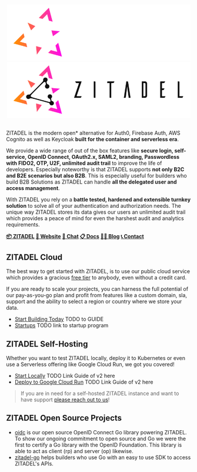 <p align="center">
  <a href="https://zitadel.ch#gh-dark-mode-only"><img src="../img/zitadel-dark.png" alt="Zitadel Header" width="500" height=auto /></a>
  <a href="https://zitadel.ch#gh-light-mode-only"><img src="../img/zitadel-light.png" alt="Zitadel Header" width="500" height=auto /></a>
</p>

##

ZITADEL is the modern open* alternative for Auth0, Firebase Auth, AWS Cognito as well as Keycloak **built for the container and serverless era**. 

We provide a wide range of out of the box features like **secure login, self-service, OpenID Connect, OAuth2.x, SAML2, branding, Passwordless with FIDO2, OTP, U2F, unlimited audit trail** to improve the life of developers. Especially noteworthy is that ZITADEL supports **not only B2C and B2E scenarios but also B2B**. This is especially useful for builders who build B2B Solutions as ZITADEL can handle **all the delegated user and access management**.

With ZITADEL you rely on a **battle tested, hardened and extensible turnkey solution** to solve all of your authentication and authorization needs. The unique way ZITADEL stores its data gives our users an unlimited audit trail which provides a peace of mind for even the harshest audit and analytics requirements.

**[📦 ZITADEL](https://github.com/zitadel/zitadel) [🏡 Website](https://zitadel.ch) [💬 Chat](https://zitadel.ch/chat) [📋 Docs](https://docs.zitadel.ch/) [🧑‍💻 Blog](https://zitadel.ch/blog) [📞 Contact](https://zitadel.ch/contact/)**

## ZITADEL Cloud

The best way to get started with ZITADEL, is to use our public cloud service which provides a gracious [free tier](https://zitadel.ch/pricing/v2) to anybody, even without a credit card.

If you are ready to scale your projects, you can harness the full potential of our pay-as-you-go plan and profit from features like a custom domain, sla, support and the ability to select a region or country where we store your data.

- [Start Building Today](TBD) TODO to GUIDE
- [Startups](TBD) TODO link to startup program

## ZITADEL Self-Hosting

Whether you want to test ZITADEL locally, deploy it to Kubernetes or even use a Serverless offering like Google Cloud Run, we got you covered!
 
- [Start Locally](TBD) TODO Link Guide of v2 here
- [Deploy to Google Cloud Run](TBD) TODO Link Guide of v2 here
 
> If you are in need for a self-hosted ZITADEL instance and want to have support [please reach out to us](https://zitadel.ch/contact)!

## ZITADEL Open Source Projects

- [oidc](https://github.com/zitadel/oidc) is our open source OpenID Connect Go library powering ZITADEL. To show our ongoing commitment to open source and Go we were the first to certify a Go library with the OpenID Foundation. This library is able to act as client (rp) and server (op) likewise.
- [zitadel-go](https://github.com/zitadel/zitadel-go) helps builders who use Go with an easy to use SDK to access ZITADEL's APIs.
